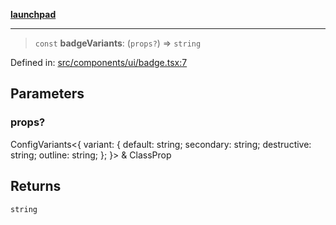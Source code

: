 [**launchpad**](index.md)

***

> `const` **badgeVariants**: (`props?`) => `string`

Defined in: [src/components/ui/badge.tsx:7](https://github.com/victorbratov/launchpad/blob/6dd13cd77753e59ec2a031fc7279545899826925/src/components/ui/badge.tsx#L7)

## Parameters

### props?

ConfigVariants\<\{ variant: \{ default: string; secondary: string; destructive: string; outline: string; \}; \}\> & ClassProp

## Returns

`string`
